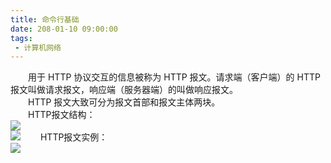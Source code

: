 ```yaml
---
title: 命令行基础
date: 208-01-10 09:00:00
tags:
 - 计算机网络
---
```


&emsp;&emsp;用于 HTTP 协议交互的信息被称为 HTTP 报文。请求端（客户端）的 HTTP 报文叫做请求报文，响应端（服务器端）的叫做响应报文。     
&emsp;&emsp;HTTP 报文大致可分为报文首部和报文主体两块。  
&emsp;&emsp;HTTP报文结构：  
![](http://ww1.sinaimg.cn/large/9f4be9b7gy1fn9asfb1jrj20lp06074z.jpg)    
![](http://ww1.sinaimg.cn/large/9f4be9b7gy1fn9b29at1cj20r60jr76j.jpg)
&emsp;&emsp;HTTP报文实例：  
![](http://ww1.sinaimg.cn/large/9f4be9b7gy1fn9aszue9jj20le0jedsh.jpg)